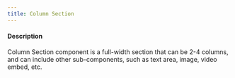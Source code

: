 ```yaml
---
title: Column Section
---
```

#### Description
Column Section component is a full-width section that can be 2-4 columns, and can include other sub-components, such as text area, image, video embed, etc.
